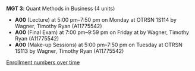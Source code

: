 **MGT 3**: Quant Methods in Business (4 units)

- **A00** (Lecture) at 5:00 pm–7:50 pm on Monday at OTRSN 1S114 by Wagner, Timothy Ryan (A11775542)
- **A00** (Final Exam) at 7:00 pm–9:59 pm on Friday at   by Wagner, Timothy Ryan (A11775542)
- **A00** (Make-up Sessions) at 5:00 pm–7:50 pm on Tuesday at OTRSN 1S113 by Wagner, Timothy Ryan (A11775542)

[Enrollment numbers over time](./MGT3.tsv)
